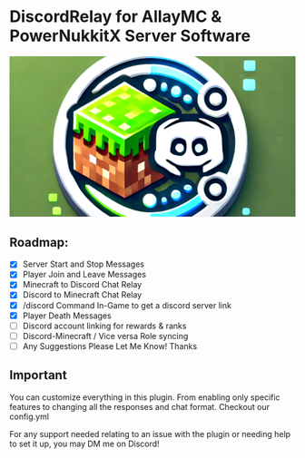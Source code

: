 #  DiscordRelay for AllayMC & PowerNukkitX Server Software

![Banner](https://github.com/acktarbadulla/DiscordRelay-AllayMC/blob/master/20250227_181724.png)

## Roadmap:

 * [x] Server Start and Stop Messages
 * [x] Player Join and Leave Messages
 * [x] Minecraft to Discord Chat Relay
 * [x] Discord to Minecraft Chat Relay
 * [x] /discord Command In-Game to get a discord server link
 * [x] Player Death Messages
 * [ ] Discord account linking for rewards & ranks
 * [ ] Discord-Minecraft / Vice versa Role syncing
 * [ ] Any Suggestions Please Let Me Know! Thanks

## Important
You can customize everything in this plugin. From enabling only specific features to changing all the responses and chat format. Checkout our config.yml

For any support needed relating to an issue with the plugin or needing help to set it up, you may DM me on Discord!

